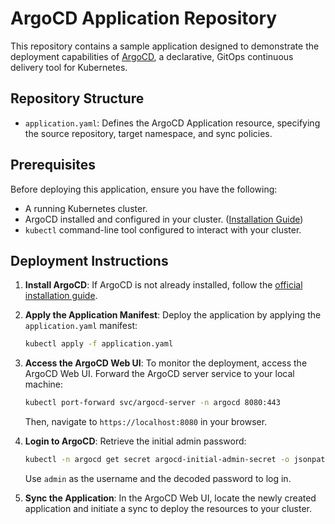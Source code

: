 
# ArgoCD Application Repository

This repository contains a sample application designed to demonstrate the deployment capabilities of [ArgoCD](https://argo-cd.readthedocs.io/), a declarative, GitOps continuous delivery tool for Kubernetes.

## Repository Structure

- `application.yaml`: Defines the ArgoCD Application resource, specifying the source repository, target namespace, and sync policies.

## Prerequisites

Before deploying this application, ensure you have the following:

- A running Kubernetes cluster.
- ArgoCD installed and configured in your cluster. ([Installation Guide](https://argo-cd.readthedocs.io/en/stable/getting_started/#1-install-argo-cd))
- `kubectl` command-line tool configured to interact with your cluster.

## Deployment Instructions

1. **Install ArgoCD**: If ArgoCD is not already installed, follow the [official installation guide](https://argo-cd.readthedocs.io/en/stable/getting_started/#1-install-argo-cd).

2. **Apply the Application Manifest**: Deploy the application by applying the `application.yaml` manifest:

   ```bash
   kubectl apply -f application.yaml
   ```

3. **Access the ArgoCD Web UI**: To monitor the deployment, access the ArgoCD Web UI. Forward the ArgoCD server service to your local machine:

   ```bash
   kubectl port-forward svc/argocd-server -n argocd 8080:443
   ```

   Then, navigate to `https://localhost:8080` in your browser.

4. **Login to ArgoCD**: Retrieve the initial admin password:

   ```bash
   kubectl -n argocd get secret argocd-initial-admin-secret -o jsonpath="{.data.password}" | base64 --decode
   ```

   Use `admin` as the username and the decoded password to log in.

5. **Sync the Application**: In the ArgoCD Web UI, locate the newly created application and initiate a sync to deploy the resources to your cluster.
